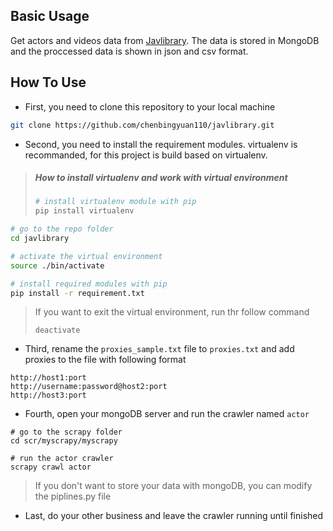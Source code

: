## Basic Usage
Get actors and videos data from [Javlibrary](http://www.javlibrary.com/). The data is stored in MongoDB and the proccessed data is shown in json and csv format.

## How To Use
- First, you need to clone this repository to your local machine
```bash
git clone https://github.com/chenbingyuan110/javlibrary.git
```
- Second, you need to install the requirement modules. virtualenv is recommanded, for this project is build based on virtualenv.
> ##### How to install virtualenv and work with virtual environment
> ```bash
> # install virtualenv module with pip
> pip install virtualenv
> ```
```bash
# go to the repo folder
cd javlibrary

# activate the virtual environment
source ./bin/activate

# install required modules with pip
pip install -r requirement.txt
```
> If you want to exit the virtual environment, run thr follow command
> ```
> deactivate
> ```

- Third, rename the `proxies_sample.txt` file to `proxies.txt` and add proxies to the file with following format
```
http://host1:port
http://username:password@host2:port
http://host3:port
```
- Fourth, open your mongoDB server and run the crawler named `actor`
```
# go to the scrapy folder
cd scr/myscrapy/myscrapy

# run the actor crawler
scrapy crawl actor
```
> If you don't want to store your data with mongoDB, you can modify the piplines.py file
- Last, do your other business and leave the crawler running until finished


